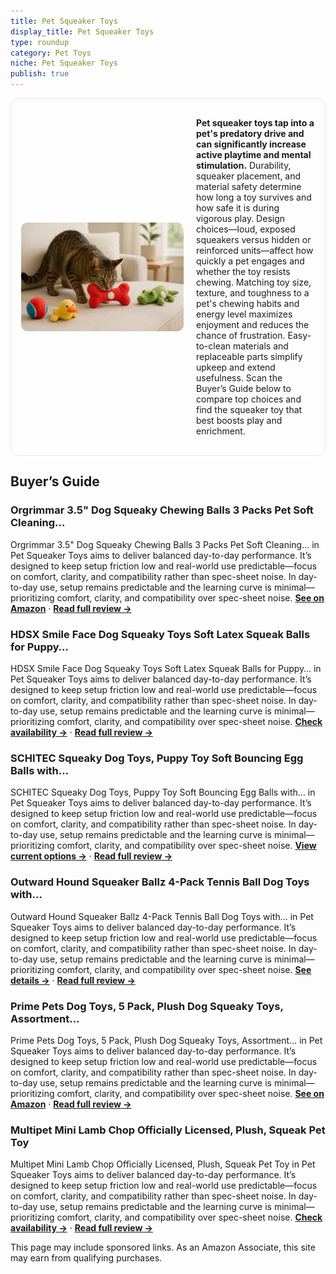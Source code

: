 ```yaml
---
title: Pet Squeaker Toys
display_title: Pet Squeaker Toys
type: roundup
category: Pet Toys
niche: Pet Squeaker Toys
publish: true
---
```


<section class="hero-split" style="width:100%;box-sizing:border-box;border:1px solid #e5e7eb;border-radius:12px;padding:16px;display:grid;grid-template-columns:minmax(260px,40%) 1fr;gap:20px;align-items:center;"><figure style="margin:0;"><img src="/hero/roundups/pet-toys/pet-squeaker-toys.webp" alt="" style="width:100%;height:auto;display:block;border-radius:10px;"/></figure><div class="hero-copy" style="min-width:0;"><p><strong>Pet squeaker toys tap into a pet's predatory drive and can significantly increase active playtime and mental stimulation.</strong> Durability, squeaker placement, and material safety determine how long a toy survives and how safe it is during vigorous play. Design choices&mdash;loud, exposed squeakers versus hidden or reinforced units&mdash;affect how quickly a pet engages and whether the toy resists chewing. Matching toy size, texture, and toughness to a pet's chewing habits and energy level maximizes enjoyment and reduces the chance of frustration. Easy-to-clean materials and replaceable parts simplify upkeep and extend usefulness. Scan the Buyer’s Guide below to compare top choices and find the squeaker toy that best boosts play and enrichment.</p></div></section>

<h2>Buyer’s Guide</h2>
<h3>Orgrimmar 3.5" Dog Squeaky Chewing Balls 3 Packs Pet Soft Cleaning…</h3>
<p>Orgrimmar 3.5" Dog Squeaky Chewing Balls 3 Packs Pet Soft Cleaning… in Pet Squeaker Toys aims to deliver balanced day-to-day performance. It’s designed to keep setup friction low and real-world use predictable&mdash;focus on comfort, clarity, and compatibility rather than spec-sheet noise. In day-to-day use, setup remains predictable and the learning curve is minimal&mdash;prioritizing comfort, clarity, and compatibility over spec-sheet noise. <a href="https://amzn.to/3KsFBDQ" target="_blank" rel="nofollow sponsored noopener noopener" target="_blank"><strong>See on Amazon</strong></a> · <a href="/reviews/orgrimmar-3-5-dog-squeaky-chewing-balls-3-packs-pet-soft-cleaning-teeth-f4cdbfae/"><strong>Read full review &rarr;</strong></a></p>
<h3>HDSX Smile Face Dog Squeaky Toys Soft Latex Squeak Balls for Puppy…</h3>
<p>HDSX Smile Face Dog Squeaky Toys Soft Latex Squeak Balls for Puppy… in Pet Squeaker Toys aims to deliver balanced day-to-day performance. It’s designed to keep setup friction low and real-world use predictable&mdash;focus on comfort, clarity, and compatibility rather than spec-sheet noise. In day-to-day use, setup remains predictable and the learning curve is minimal&mdash;prioritizing comfort, clarity, and compatibility over spec-sheet noise. <a href="https://amzn.to/48M4unQ" target="_blank" rel="nofollow sponsored noopener noopener" target="_blank"><strong>Check availability &rarr;</strong></a> · <a href="/reviews/hdsx-smile-face-dog-squeaky-toys-soft-latex-squeak-balls-for-puppy-smal-616261d4/"><strong>Read full review &rarr;</strong></a></p>
<h3>SCHITEC Squeaky Dog Toys, Puppy Toy Soft Bouncing Egg Balls with…</h3>
<p>SCHITEC Squeaky Dog Toys, Puppy Toy Soft Bouncing Egg Balls with… in Pet Squeaker Toys aims to deliver balanced day-to-day performance. It’s designed to keep setup friction low and real-world use predictable&mdash;focus on comfort, clarity, and compatibility rather than spec-sheet noise. In day-to-day use, setup remains predictable and the learning curve is minimal&mdash;prioritizing comfort, clarity, and compatibility over spec-sheet noise. <a href="https://amzn.to/4o90NNH" target="_blank" rel="nofollow sponsored noopener noopener" target="_blank"><strong>View current options &rarr;</strong></a> · <a href="/reviews/schitec-squeaky-dog-toys-6-pack-puppy-toy-soft-bouncing-egg-balls-with-6a112932/"><strong>Read full review &rarr;</strong></a></p>
<h3>Outward Hound Squeaker Ballz 4-Pack Tennis Ball Dog Toys with…</h3>
<p>Outward Hound Squeaker Ballz 4-Pack Tennis Ball Dog Toys with… in Pet Squeaker Toys aims to deliver balanced day-to-day performance. It’s designed to keep setup friction low and real-world use predictable&mdash;focus on comfort, clarity, and compatibility rather than spec-sheet noise. In day-to-day use, setup remains predictable and the learning curve is minimal&mdash;prioritizing comfort, clarity, and compatibility over spec-sheet noise. <a href="https://amzn.to/3Wome1c" target="_blank" rel="nofollow sponsored noopener noopener" target="_blank"><strong>See details &rarr;</strong></a> · <a href="/reviews/outward-hound-squeaker-ballz-4-pack-tennis-ball-dog-toys-with-squeaker-82f29f66/"><strong>Read full review &rarr;</strong></a></p>
<h3>Prime Pets Dog Toys, 5 Pack, Plush Dog Squeaky Toys, Assortment…</h3>
<p>Prime Pets Dog Toys, 5 Pack, Plush Dog Squeaky Toys, Assortment… in Pet Squeaker Toys aims to deliver balanced day-to-day performance. It’s designed to keep setup friction low and real-world use predictable&mdash;focus on comfort, clarity, and compatibility rather than spec-sheet noise. In day-to-day use, setup remains predictable and the learning curve is minimal&mdash;prioritizing comfort, clarity, and compatibility over spec-sheet noise. <a href="https://amzn.to/433zkVg" target="_blank" rel="nofollow sponsored noopener noopener" target="_blank"><strong>See on Amazon</strong></a> · <a href="/reviews/prime-pets-dog-toys-5-pack-plush-dog-squeaky-toys-assortment-bundle-oce-64bcd305/"><strong>Read full review &rarr;</strong></a></p>
<h3>Multipet Mini Lamb Chop Officially Licensed, Plush, Squeak Pet Toy</h3>
<p>Multipet Mini Lamb Chop Officially Licensed, Plush, Squeak Pet Toy in Pet Squeaker Toys aims to deliver balanced day-to-day performance. It’s designed to keep setup friction low and real-world use predictable&mdash;focus on comfort, clarity, and compatibility rather than spec-sheet noise. In day-to-day use, setup remains predictable and the learning curve is minimal&mdash;prioritizing comfort, clarity, and compatibility over spec-sheet noise. <a href="https://amzn.to/4o8flx6" target="_blank" rel="nofollow sponsored noopener noopener" target="_blank"><strong>Check availability &rarr;</strong></a> · <a href="/reviews/multipet-mini-lamb-chop-officially-licensed-plush-squeak-pet-toy/"><strong>Read full review &rarr;</strong></a></p>
<aside class="disclosure">This page may include sponsored links. As an Amazon Associate, this site may earn from qualifying purchases.</aside>
